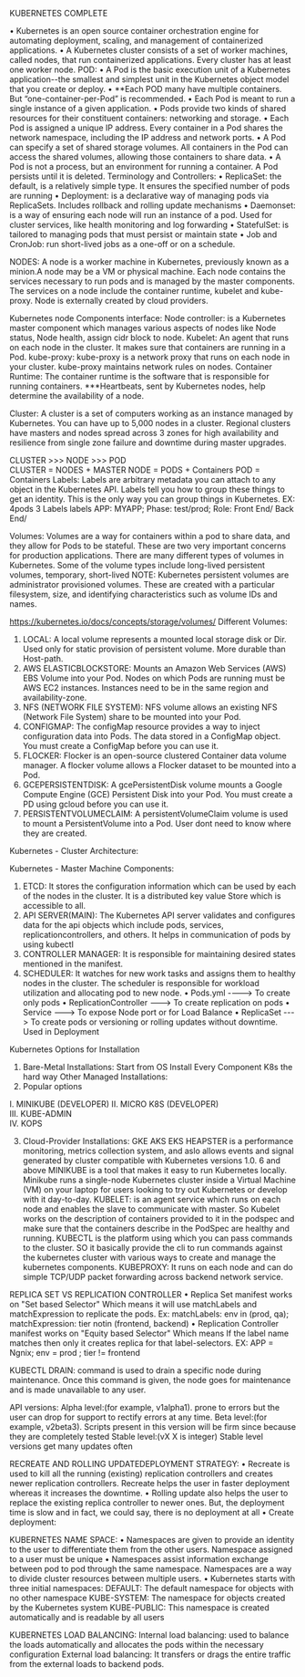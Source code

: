 KUBERNETES COMPLETE

•	Kubernetes is an open source container orchestration engine for automating deployment, scaling, and management of containerized applications.
•	A Kubernetes cluster consists of a set of worker machines, called nodes, that run containerized applications. Every cluster has at least one worker node.
POD: 
•	A Pod is the basic execution unit of a Kubernetes application--the smallest and simplest unit in the Kubernetes object model that you create or deploy.
•	**Each POD many have multiple containers. But “one-container-per-Pod” is recommended.
•	Each Pod is meant to run a single instance of a given application.
•	Pods provide two kinds of shared resources for their constituent containers: networking and storage.
•	Each Pod is assigned a unique IP address. Every container in a Pod shares the network namespace, including the IP address and network ports.
•	A Pod can specify a set of shared storage volumes. All containers in the Pod can access the shared volumes, allowing those containers to share data.
•	A Pod is not a process, but an environment for running a container. A Pod persists until it is deleted.
Terminology and Controllers:
•	ReplicaSet: the default, is a relatively simple type. It ensures the specified number of pods are running
•	Deployment: is a declarative way of managing pods via ReplicaSets. Includes rollback and rolling update mechanisms
•	Daemonset: is a way of ensuring each node will run an instance of a pod. Used for cluster services, like health monitoring and log forwarding
•	StatefulSet: is tailored to managing pods that must persist or maintain state
•	Job and CronJob: run short-lived jobs as a one-off or on a schedule.

NODES:
A node is a worker machine in Kubernetes, previously known as a minion.A node may be a VM or physical machine.
Each node contains the services necessary to run pods and is managed by the master components. The services on a node include the container runtime, kubelet and kube-proxy. Node is externally created by cloud providers.

Kubernetes node Components interface: 
Node controller:  is a Kubernetes master component which manages various aspects of nodes like Node status, Node health, assign cidr block to node.
Kubelet: An agent that runs on each node in the cluster. It makes sure that containers are running in a Pod.
kube-proxy: kube-proxy is a network proxy that runs on each node in your cluster. kube-proxy maintains network rules on nodes.
Container Runtime: The container runtime is the software that is responsible for running containers.
***Heartbeats, sent by Kubernetes nodes, help determine the availability of a node. 

 

Cluster:
A cluster is a set of computers working as an instance managed by Kubernetes. You can have up to 5,000 nodes in a cluster. Regional clusters have masters and nodes spread across 3 zones for high availability and resilience from single zone failure and downtime during master upgrades.

 

CLUSTER >>> NODE >>> POD  
CLUSTER = NODES + MASTER
NODE = PODS + Containers
POD = Containers
Labels:
Labels are arbitrary metadata you can attach to any object in the Kubernetes API. Labels tell you how to group these things to get an identity. This is the only way you can group things in Kubernetes.
EX: 4pods 3 Labels     labels APP: MYAPP; Phase: test/prod; Role: Front End/ Back End/

Volumes: 
Volumes are a way for containers within a pod to share data, and they allow for Pods to be stateful. These are two very important concerns for production applications.
There are many different types of volumes in Kubernetes. Some of the volume types include long-lived persistent volumes, temporary, short-lived 
NOTE: Kubernetes persistent volumes are administrator provisioned volumes. These are created with a particular filesystem, size, and identifying characteristics such as volume IDs and names.

 
https://kubernetes.io/docs/concepts/storage/volumes/
Different Volumes:
1.	LOCAL: A local volume represents a mounted local storage disk or Dir. Used only for static provision of persistent volume. More durable than Host-path.
2.	AWS ELASTICBLOCKSTORE: Mounts an Amazon Web Services (AWS) EBS Volume into your Pod. Nodes on which Pods are running must be AWS EC2 instances. Instances need to be in the same region and availability-zone.
3.	NFS (NETWORK FILE SYSTEM): NFS volume allows an existing NFS (Network File System) share to be mounted into your Pod.
4.	CONFIGMAP: The configMap resource provides a way to inject configuration data into Pods. The data stored in a ConfigMap object. You must create a ConfigMap before you can use it.
5.	FLOCKER: Flocker is an open-source clustered Container data volume manager. A flocker volume allows a Flocker dataset to be mounted into a Pod.
6.	GCEPERSISTENTDISK: A gcePersistentDisk volume mounts a Google Compute Engine (GCE) Persistent Disk into your Pod.  You must create a PD using gcloud before you can use it.
7.	PERSISTENTVOLUMECLAIM: A persistentVolumeClaim volume is used to mount a PersistentVolume into a Pod. User dont need to know where they are created.

Kubernetes - Cluster Architecture:

Kubernetes - Master Machine Components:
1.	ETCD: It stores the configuration information which can be used by each of the nodes in the cluster. It is a distributed key value Store which is accessible to all.
2.	API SERVER(MAIN): The Kubernetes API server validates and configures data for the api objects which include pods, services, replicationcontrollers, and others. It helps in communication of pods by using kubectl
3.	CONTROLLER MANAGER: It is responsible for maintaining desired states mentioned in the manifest.
4.	SCHEDULER: It watches for new work tasks and assigns them to healthy nodes in the cluster. The scheduler is responsible for workload utilization and allocating pod to new node.
•	Pods.yml ----> To create only pods
•	ReplicationController ---> To create replication on pods
•	Service ---> To expose Node port or for Load Balance
•	ReplicaSet  ---> To create pods or versioning or rolling updates without downtime. Used in Deployment

Kubernetes Options for Installation
1. Bare-Metal Installations:
Start from OS      Install Every Component      K8s the hard way      Other Managed Installations:
2. Popular options
 
I.	MINIKUBE (DEVELOPER)
II.	MICRO K8S (DEVELOPER)       
III.	KUBE-ADMIN       
IV.	KOPS
 
3. Cloud-Provider Installations:
GKE AKS EKS
HEAPSTER is a performance monitoring, metrics collection system, and aslo allows events and signal generated by cluster compatible with Kubernetes versions 1.0. 6 and above
MINIKUBE is a tool that makes it easy to run Kubernetes locally. Minikube runs a single-node Kubernetes cluster inside a Virtual Machine (VM) on your laptop for users looking to try out Kubernetes or develop with it day-to-day.
KUBELET: is an agent service which runs on each node and enables the slave to communicate with master. So Kubelet works on the description  of containers provided to it in the podspec and make sure that the containers describe in the PodSpec are healthy and running.
KUBECTL is the platform using which you can pass commands to the cluster. SO it basically provide the cli to run commands against the kubernetes cluster with various ways to create and manage the kubernetes components.
KUBEPROXY: It runs on each node and can do simple TCP/UDP packet forwarding across backend network service.

REPLICA SET VS REPLICATION CONTROLLER
•	Replica Set manifest works on "Set based Selector" Which means it will use matchLabels and matchExpression to replicate the pods.
Ex: matchLabels: env in (prod, qa);  matchExpression: tier notin (frontend, backend)
•	Replication Controller manifest works on "Equity based Selector" Which means If the label name matches then only it creates replica for that label-selectors.
EX: APP = Ngnix; env = prod ; tier != frontend 

KUBECTL DRAIN: command is used to drain a specific node during maintenance. Once this command is given, the node goes for maintenance and is made unavailable to any user.

API versions:
Alpha level:(for example, v1alpha1).  prone to errors but the user can drop for support to rectify errors at any time. 
Beta level:(for example, v2beta3). Scripts present in this version will be firm since because they are completely tested
Stable level:(vX X is integer) Stable level versions get many updates often

RECREATE AND ROLLING UPDATEDEPLOYMENT STRATEGY:
•	Recreate is used to kill all the running (existing) replication controllers and creates newer replication controllers. Recreate helps the user in faster deployment whereas it increases the downtime.
•	Rolling update also helps the user to replace the existing replica controller to newer ones. But, the deployment time is slow and in fact, we could say, there is no deployment at all
•	Create deployment: 

KUBERNETES NAME SPACE:
•	Namespaces are given to provide an identity to the user to differentiate them from the other users. Namespace assigned to a user must be unique
•	Namespaces assist information exchange between pod to pod through the same namespace. Namespaces are a way to divide cluster resources between multiple users.
•	Kubernetes starts with three initial namespaces:
DEFAULT: The default namespace for objects with no other namespace
KUBE-SYSTEM: The namespace for objects created by the Kubernetes system
KUBE-PUBLIC: This namespace is created automatically and is readable by all users

KUBERNETES LOAD BALANCING:
Internal load balancing: used to balance the loads automatically and allocates the pods within the necessary configuration
External load balancing: It transfers or drags the entire traffic from the external loads to backend pods.




